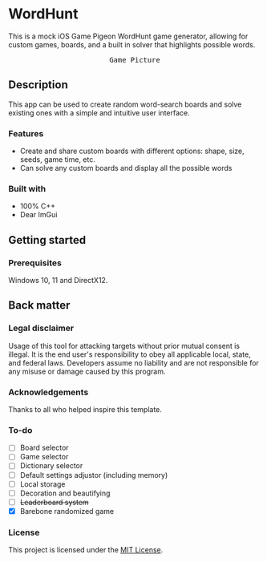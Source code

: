 # WordHunt

This is a mock iOS Game Pigeon WordHunt game generator, allowing for custom games, boards, and a built in solver that highlights possible words.

<div align="center">
  <kbd>
  Game Picture
  </kbd>
</div>

## Description

This app can be used to create random word-search boards and solve existing ones with a simple and intuitive user interface.

### Features

- Create and share custom boards with different options: shape, size, seeds, game time, etc.
- Can solve any custom boards and display all the possible words

### Built with

- 100% C++
- Dear ImGui

## Getting started

### Prerequisites

Windows 10, 11 and DirectX12.

## Back matter

### Legal disclaimer

Usage of this tool for attacking targets without prior mutual consent is illegal. It is the end user's responsibility to obey all applicable local, state, and federal laws. Developers assume no liability and are not responsible for any misuse or damage caused by this program.

### Acknowledgements

Thanks to all who helped inspire this template.

### To-do

- [ ] Board selector
- [ ] Game selector
- [ ] Dictionary selector
- [ ] Default settings adjustor (including memory)
- [ ] Local storage
- [ ] Decoration and beautifying
- [ ] ~~Leaderboard system~~
- [x] Barebone randomized game

### License

This project is licensed under the [MIT License](LICENSE.md).
